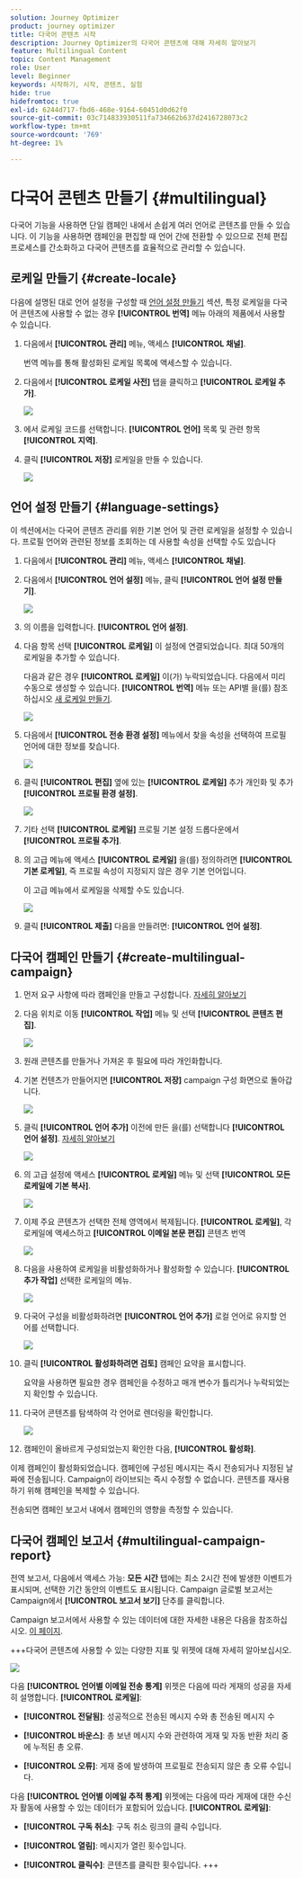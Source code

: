 ```yaml
---
solution: Journey Optimizer
product: journey optimizer
title: 다국어 콘텐츠 시작
description: Journey Optimizer의 다국어 콘텐츠에 대해 자세히 알아보기
feature: Multilingual Content
topic: Content Management
role: User
level: Beginner
keywords: 시작하기, 시작, 콘텐츠, 실험
hide: true
hidefromtoc: true
exl-id: 6244d717-fbd6-468e-9164-60451d0d62f0
source-git-commit: 03c714833930511fa734662b637d2416728073c2
workflow-type: tm+mt
source-wordcount: '769'
ht-degree: 1%

---
```


# 다국어 콘텐츠 만들기 {#multilingual}

다국어 기능을 사용하면 단일 캠페인 내에서 손쉽게 여러 언어로 콘텐츠를 만들 수 있습니다. 이 기능을 사용하면 캠페인을 편집할 때 언어 간에 전환할 수 있으므로 전체 편집 프로세스를 간소화하고 다국어 콘텐츠를 효율적으로 관리할 수 있습니다.

## 로케일 만들기 {#create-locale}

다음에 설명된 대로 언어 설정을 구성할 때 [언어 설정 만들기](#language-settings) 섹션, 특정 로케일을 다국어 콘텐츠에 사용할 수 없는 경우 **[!UICONTROL 번역]** 메뉴 아래의 제품에서 사용할 수 있습니다.

1. 다음에서 **[!UICONTROL 관리]** 메뉴, 액세스 **[!UICONTROL 채널]**.

   번역 메뉴를 통해 활성화된 로케일 목록에 액세스할 수 있습니다.

1. 다음에서 **[!UICONTROL 로케일 사전]** 탭을 클릭하고 **[!UICONTROL 로케일 추가]**.

   ![](assets/locale_1.png)

1. 에서 로케일 코드를 선택합니다. **[!UICONTROL 언어]** 목록 및 관련 항목 **[!UICONTROL 지역]**.

1. 클릭 **[!UICONTROL 저장]** 로케일을 만들 수 있습니다.

   ![](assets/locale_2.png)

## 언어 설정 만들기 {#language-settings}

이 섹션에서는 다국어 콘텐츠 관리를 위한 기본 언어 및 관련 로케일을 설정할 수 있습니다. 프로필 언어와 관련된 정보를 조회하는 데 사용할 속성을 선택할 수도 있습니다

1. 다음에서 **[!UICONTROL 관리]** 메뉴, 액세스 **[!UICONTROL 채널]**.

1. 다음에서 **[!UICONTROL 언어 설정]** 메뉴, 클릭 **[!UICONTROL 언어 설정 만들기]**.

   ![](assets/multilingual-settings-1.png)

1. 의 이름을 입력합니다. **[!UICONTROL 언어 설정]**.

1. 다음 항목 선택 **[!UICONTROL 로케일]** 이 설정에 연결되었습니다. 최대 50개의 로케일을 추가할 수 있습니다.

   다음과 같은 경우 **[!UICONTROL 로케일]** 이(가) 누락되었습니다. 다음에서 미리 수동으로 생성할 수 있습니다. **[!UICONTROL 번역]** 메뉴 또는 API별 을(를) 참조하십시오 [새 로케일 만들기](#create-locale).

   ![](assets/multilingual-settings-2.png)

1. 다음에서 **[!UICONTROL 전송 환경 설정]** 메뉴에서 찾을 속성을 선택하여 프로필 언어에 대한 정보를 찾습니다.

   ![](assets/multilingual-settings-3.png)

1. 클릭 **[!UICONTROL 편집]** 옆에 있는 **[!UICONTROL 로케일]** 추가 개인화 및 추가 **[!UICONTROL 프로필 환경 설정]**.

   ![](assets/multilingual-settings-4.png)

1. 기타 선택 **[!UICONTROL 로케일]** 프로필 기본 설정 드롭다운에서 **[!UICONTROL 프로필 추가]**.

1. 의 고급 메뉴에 액세스 **[!UICONTROL 로케일]** 을(를) 정의하려면 **[!UICONTROL 기본 로케일]**, 즉 프로필 속성이 지정되지 않은 경우 기본 언어입니다.

   이 고급 메뉴에서 로케일을 삭제할 수도 있습니다.

   ![](assets/multilingual-settings-5.png)

1. 클릭 **[!UICONTROL 제출]** 다음을 만들려면: **[!UICONTROL 언어 설정]**.

<!--
1. Access the **[!UICONTROL Channel surfaces]** menu and create a new channel surface or select an existing one.

1. In the **[!UICONTROL Header parameters]** section, select the **[!UICONTROL Enable multilingual]** option.

1. Select your **[!UICONTROL Locales dictionary]** and add as many as needed.
-->

## 다국어 캠페인 만들기 {#create-multilingual-campaign}

1. 먼저 요구 사항에 따라 캠페인을 만들고 구성합니다. [자세히 알아보기](../campaigns/create-campaign.md)

1. 다음 위치로 이동 **[!UICONTROL 작업]** 메뉴 및 선택 **[!UICONTROL 콘텐츠 편집]**.

   ![](assets/multilingual-campaign-1.png)

1. 원래 콘텐츠를 만들거나 가져온 후 필요에 따라 개인화합니다.

1. 기본 컨텐츠가 만들어지면 **[!UICONTROL 저장]** campaign 구성 화면으로 돌아갑니다.

   ![](assets/multilingual-campaign-2.png)

1. 클릭 **[!UICONTROL 언어 추가]** 이전에 만든 을(를) 선택합니다 **[!UICONTROL 언어 설정]**. [자세히 알아보기](#create-language-settings)

   ![](assets/multilingual-campaign-3.png)

1. 의 고급 설정에 액세스 **[!UICONTROL 로케일]** 메뉴 및 선택 **[!UICONTROL 모든 로케일에 기본 복사]**.

   ![](assets/multilingual-campaign-4.png)

1. 이제 주요 콘텐츠가 선택한 전체 영역에서 복제됩니다.  **[!UICONTROL 로케일]**, 각 로케일에 액세스하고 **[!UICONTROL 이메일 본문 편집]** 콘텐츠 번역

   ![](assets/multilingual-campaign-5.png)

1. 다음을 사용하여 로케일을 비활성화하거나 활성화할 수 있습니다. **[!UICONTROL 추가 작업]** 선택한 로케일의 메뉴.

   ![](assets/multilingual-campaign-6.png)

1. 다국어 구성을 비활성화하려면 **[!UICONTROL 언어 추가]** 로컬 언어로 유지할 언어를 선택합니다.

   ![](assets/multilingual-campaign-7.png)

1. 클릭 **[!UICONTROL 활성화하려면 검토]** 캠페인 요약을 표시합니다.

   요약을 사용하면 필요한 경우 캠페인을 수정하고 매개 변수가 틀리거나 누락되었는지 확인할 수 있습니다.

1. 다국어 콘텐츠를 탐색하여 각 언어로 렌더링을 확인합니다.

   ![](assets/multilingual-campaign-8.png)

1. 캠페인이 올바르게 구성되었는지 확인한 다음, **[!UICONTROL 활성화]**.

이제 캠페인이 활성화되었습니다. 캠페인에 구성된 메시지는 즉시 전송되거나 지정된 날짜에 전송됩니다. Campaign이 라이브되는 즉시 수정할 수 없습니다. 콘텐츠를 재사용하기 위해 캠페인을 복제할 수 있습니다.

전송되면 캠페인 보고서 내에서 캠페인의 영향을 측정할 수 있습니다.

## 다국어 캠페인 보고서 {#multilingual-campaign-report}

전역 보고서, 다음에서 액세스 가능: **모든 시간** 탭에는 최소 2시간 전에 발생한 이벤트가 표시되며, 선택한 기간 동안의 이벤트도 표시됩니다. Campaign 글로벌 보고서는 Campaign에서 **[!UICONTROL 보고서 보기]** 단추를 클릭합니다.

Campaign 보고서에서 사용할 수 있는 데이터에 대한 자세한 내용은 다음을 참조하십시오. [이 페이지](../reports/campaign-global-report.md).

+++다국어 콘텐츠에 사용할 수 있는 다양한 지표 및 위젯에 대해 자세히 알아보십시오.

![](assets/report_multilingual.png)

다음 **[!UICONTROL 언어별 이메일 전송 통계]** 위젯은 다음에 따라 게재의 성공을 자세히 설명합니다. **[!UICONTROL 로케일]**:

* **[!UICONTROL 전달됨]**: 성공적으로 전송된 메시지 수와 총 전송된 메시지 수

* **[!UICONTROL 바운스]**: 총 보낸 메시지 수와 관련하여 게재 및 자동 반환 처리 중에 누적된 총 오류.

* **[!UICONTROL 오류]**: 게재 중에 발생하여 프로필로 전송되지 않은 총 오류 수입니다.

다음 **[!UICONTROL 언어별 이메일 추적 통계]** 위젯에는 다음에 따라 게재에 대한 수신자 활동에 사용할 수 있는 데이터가 포함되어 있습니다. **[!UICONTROL 로케일]**:

* **[!UICONTROL 구독 취소]**: 구독 취소 링크의 클릭 수입니다.

* **[!UICONTROL 열림]**: 메시지가 열린 횟수입니다.

* **[!UICONTROL 클릭수]**: 콘텐츠를 클릭한 횟수입니다.
+++


<!--
# Create a multilingual journey {#create-multilingual-journey}

1. Create your journey with a Delivery and personalize your content as needed.
1. From your delivery action, click Edit content.
1. Click Add languages.

# Translation project/ Create translation project:

1. From the Translation projects menu, click Create project.
1. Type-in a Name and Description.
1. Select the Source locale.
1. Click Add language to access the menu and define the languages for your translation project.
1. Select from the list your Target locale(s) and choose which Translation provider you want to use.
1. Click Add language when you finished linking your Target locale with the correct Translation provider.
1. Click Save.
1. From the Advanced menu of your Translation project, you can choose to Edit, deactive or delete it.
-->
